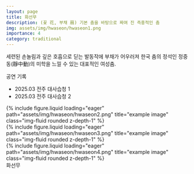 ```yaml
---
layout: page
title: 화선무
description: (꽃 花, 부채 扇) 기본 춤을 바탕으로 짜여 진 즉흥적인 춤
img: assets/img/hwaseon/hwaseon1.png
importance: 4
category: traditional
---
```


세련된 손놀림과 깊은 호흡으로 딛는 발동작에 부채가 어우러져 한국 춤의 정석인 정중동(靜中動)의 미학을 느낄 수 있는 대표적인 여성춤.

<p class="mb-2">공연 기록</p>
<ul class="list-disc pl-8">
    <li class="mb-2"><span>2025.03</span> 전주 대사습청 1</li>
    <li class="mb-2"><span>2025.03</span> 전주 대사습청 2</li>
</ul>

<div class="row">
    <div class="col-sm mt-3 mt-md-0">
        {% include figure.liquid loading="eager" path="assets/img/hwaseon/hwaseon2.png" title="example image" class="img-fluid rounded z-depth-1" %}
    </div>
    <div class="col-sm mt-3 mt-md-0">
        {% include figure.liquid loading="eager" path="assets/img/hwaseon/hwaseon3.png" title="example image" class="img-fluid rounded z-depth-1" %}
    </div>
    <div class="col-sm mt-3 mt-md-0">
        {% include figure.liquid loading="eager" path="assets/img/hwaseon/hwaseon4.png" title="example image" class="img-fluid rounded z-depth-1" %}
    </div>
</div>
<div class="caption">
    화선무
</div>
